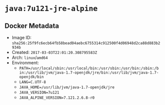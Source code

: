 # `java:7u121-jre-alpine`

## Docker Metadata

- Image ID: `sha256:25f9fc6ecb64fb58bead04aebc6755314c912500f4d06948d2ca88d883b2934b`
- Created: `2017-03-03T22:01:20.308795583Z`
- Arch: `linux`/`amd64`
- Environment:
  - `PATH=/usr/local/sbin:/usr/local/bin:/usr/sbin:/usr/bin:/sbin:/bin:/usr/lib/jvm/java-1.7-openjdk/jre/bin:/usr/lib/jvm/java-1.7-openjdk/bin`
  - `LANG=C.UTF-8`
  - `JAVA_HOME=/usr/lib/jvm/java-1.7-openjdk/jre`
  - `JAVA_VERSION=7u121`
  - `JAVA_ALPINE_VERSION=7.121.2.6.8-r0`
